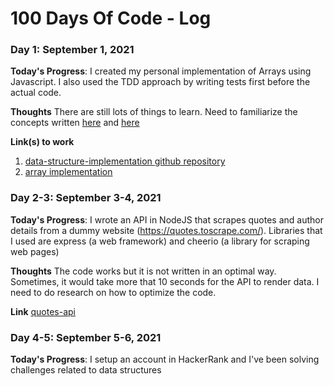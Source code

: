 # 100 Days Of Code - Log

### Day 1: September 1, 2021

**Today's Progress**: I created my personal implementation of Arrays using Javascript. I also used the TDD approach by writing tests first before the actual code.

**Thoughts** There are still lots of things to learn. Need to familiarize the concepts written [here](https://ui.dev/beginners-guide-to-javascript-prototype/) and [here](https://ui.dev/creating-your-own-array/)

**Link(s) to work**

1. [data-structure-implementation github repository](https://github.com/adelinegayle/data-structure-implementation)
2. [array implementation](https://github.com/adelinegayle/data-structure-implementation/blob/master/Array.js)

### Day 2-3: September 3-4, 2021

**Today's Progress**: I wrote an API in NodeJS that scrapes quotes and author details from a dummy website (https://quotes.toscrape.com/). Libraries that I used are express (a web framework) and cheerio (a library for scraping web pages)

**Thoughts** The code works but it is not written in an optimal way. Sometimes, it would take more that 10 seconds for the API to render data. I need to do research on how to optimize the code.

**Link** [quotes-api](https://github.com/adelinegayle/quotes-api)

### Day 4-5: September 5-6, 2021

**Today's Progress**: I setup an account in HackerRank and I've been solving challenges related to data structures
